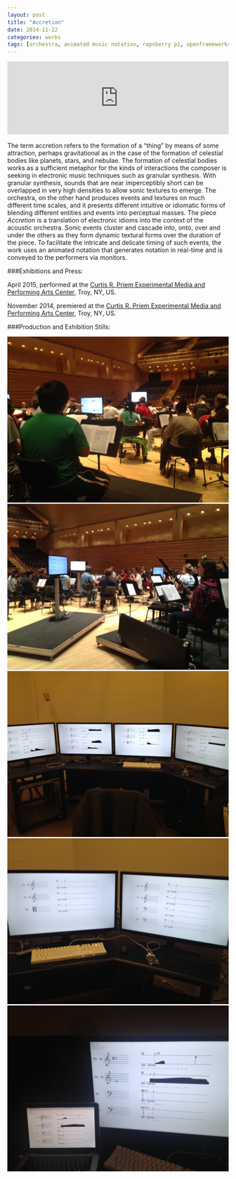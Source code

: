 ```yaml
---
layout: post
title: "Accretion"
date: 2014-11-22
categories: works
tags: [orchestra, animated music notation, rapsberry pi, openframeworks, music]
---
```


<iframe class="center" width="100%" height="166" scrolling="no" frameborder="no" src="https://w.soundcloud.com/player/?url=https%3A//api.soundcloud.com/tracks/222703315&amp;color=ff5500&amp;auto_play=false&amp;hide_related=false&amp;show_comments=true&amp;show_user=true&amp;show_reposts=false"></iframe>

The term accretion refers to the formation of a “thing” by means of some attraction, perhaps gravitational as in the case of the formation of celestial bodies like planets, stars, and nebulae. The formation of celestial bodies works as a sufficient metaphor for the kinds of interactions the composer is seeking in electronic music techniques such as granular synthesis. With granular synthesis, sounds that are near imperceptibly short can be overlapped in very high densities to allow sonic textures to emerge. The orchestra, on the other hand produces events and textures on much different time scales, and it presents different intuitive or idiomatic forms of blending different entities and events into perceptual masses. The piece _Accretion_ is a translation of electronic idioms into the context of the acoustic orchestra. Sonic events cluster and cascade into, onto, over and under the others as they form dynamic textural forms over the duration of the piece. To facilitate the intricate and delicate timing of such events, the work uses an animated notation that generates notation in real-time and is conveyed to the performers via monitors.

###Exhibitions and Press:

April 2015, performed at the [Curtis R. Priem Experimental Media and Performing Arts Center](http://www.hass.rpi.edu/pl/hass-events/?objectID=100003982), Troy, NY, US.

November 2014, premiered at the [Curtis R. Priem Experimental Media and Performing Arts Center](http://events.rpi.edu/event/eventView.do?b=de&calPath=/public/cals/MainCal&guid=CAL-00f19a8c-47bd8f75-0148-23411163-00000821calendars%40rpi.edu&recurrenceId=), Troy, NY, US.

###Production and Exhibition Stills:

<img class="center" src="/assets/images/accretion_1.jpg">

<img class="center" src="/assets/images/accretion_2.jpg">

<img class="center" src="/assets/images/accretion_3.jpg">

<img class="center" src="/assets/images/accretion_4.jpg">

<img class="center" src="/assets/images/accretion_5.jpg">